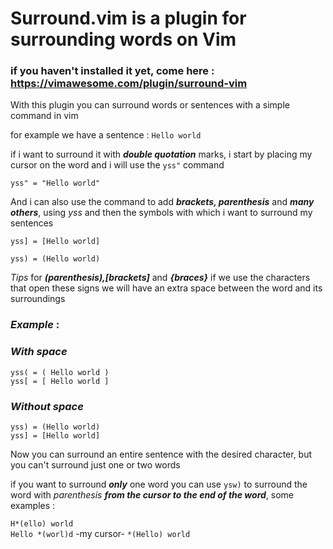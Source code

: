 # Surround.vim is a plugin for surrounding words on Vim

### if you haven't installed it yet, come here : https://vimawesome.com/plugin/surround-vim

With this plugin you can surround words or sentences with a simple command in vim

for example we have a sentence : `Hello world` 

if i want to surround it with ***double quotation*** marks, i start by placing my cursor on the word and i will use the `yss"` command

`yss" = "Hello world"`

And i can also use the command to add ***brackets, parenthesis*** and ***many others***, using *yss* and then the symbols with which i want to surround my sentences

`yss] = [Hello world]`

`yss) = (Hello world)`

*Tips* for ***(parenthesis),[brackets]*** and ***{braces}*** if we use the characters that open these signs we will have an extra space between the word and its surroundings

### ***Example*** : 

### ***With space***

`yss( = ( Hello world )`  
`yss[ = [ Hello world ]`

### ***Without space***

`yss) = (Hello world)`    
`yss] = [Hello world]`

Now you can surround an entire sentence with the desired character, but you can't surround just one or two words

if you want to surround ***only*** one word you can use `ysw)` to surround the word with *parenthesis* ***from the cursor to the end of the word***, some examples :

`H*(ello) world`  
`Hello *(worl)d`  -my cursor- 
`*(Hello) world`  
